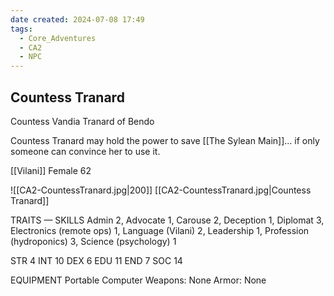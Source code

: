 ```yaml
---
date created: 2024-07-08 17:49
tags:
  - Core_Adventures
  - CA2
  - NPC
---
```


## Countess Tranard

Countess Vandia Tranard of Bendo

Countess Tranard may hold the power to save [[The Sylean Main]]... if only someone can convince her to use it.


[[Vilani]] Female 62

![[CA2-CountessTranard.jpg|200]]
[[CA2-CountessTranard.jpg|Countess Tranard]]

TRAITS — SKILLS
Admin 2, Advocate 1, Carouse 2, Deception 1, Diplomat 3, Electronics (remote ops) 1, Language (Vilani) 2, Leadership 1, Profession (hydroponics) 3, Science (psychology) 1

STR 4 INT 10
DEX 6 EDU 11
END 7 SOC 14

EQUIPMENT Portable Computer
Weapons: None
Armor: None
